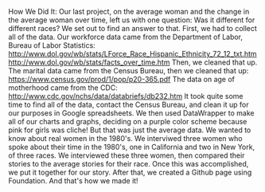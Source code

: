 How We Did It:
Our last project, on the average woman and the change in the average woman over time, left us with one question:
Was it different for different races?
We set out to find an answer to that. 
First, we had to collect all of the data. Our workforce data came from the Department of Labor, Bureau of Labor Statistics:
http://www.dol.gov/wb/stats/LForce_Race_Hispanic_Ethnicity_72_12_txt.htm
http://www.dol.gov/wb/stats/facts_over_time.htm
Then, we cleaned that up.
The marital data came from the Census Bureau, then we cleaned that up:
https://www.census.gov/prod/1/pop/p20-365.pdf
The data on age of motherhood came from the CDC: http://www.cdc.gov/nchs/data/databriefs/db232.htm
It took quite some time to find all of the data, contact the Census Bureau, and clean it up for our purposes in Google spreadsheets.
We then used DataWrapper to make all of our charts and graphs, deciding on a purple color scheme because pink for girls was cliche!
But that was just the average data. We wanted to know about real women in the 1980's.
We interviwed three women who spoke about their time in the 1980's, one in California and two in New York, of three races. 
We interviewed these three women, then compared their stories to the average stories for their race.
Once this was accomplished, we put it together for our story.
After that, we created a Github page using Foundation.
And that's how we made it! 
